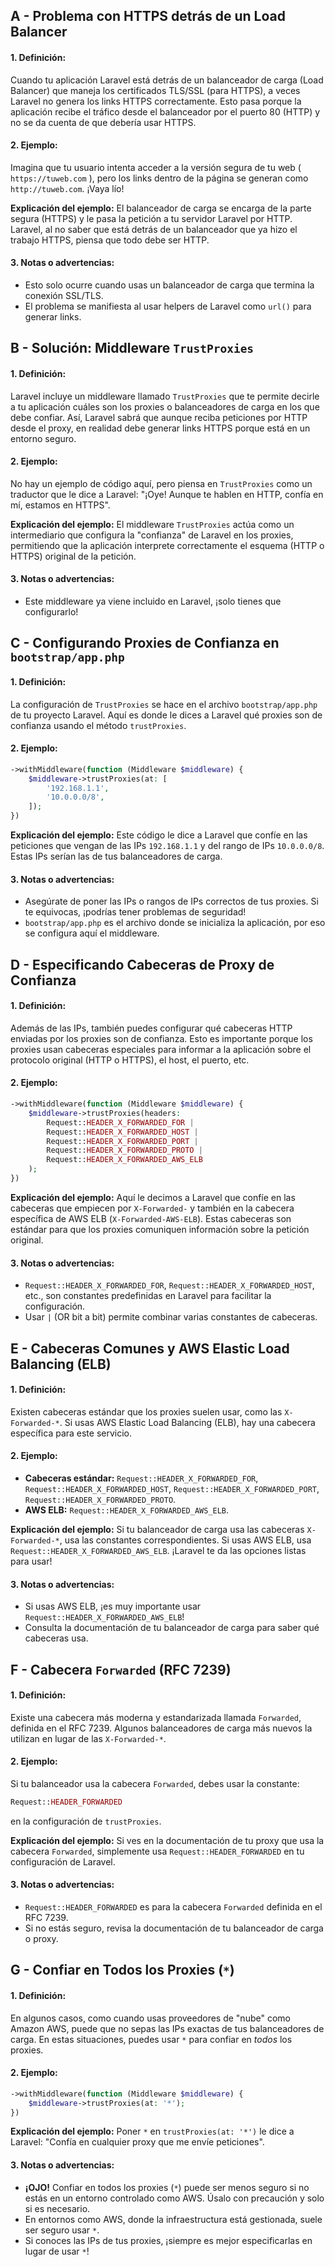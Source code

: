 ## A - Problema con HTTPS detrás de un Load Balancer

#### 1. **Definición:**

Cuando tu aplicación Laravel está detrás de un balanceador de carga (Load Balancer) que maneja los certificados TLS/SSL (para HTTPS), a veces Laravel no genera los links HTTPS correctamente. Esto pasa porque la aplicación recibe el tráfico desde el balanceador por el puerto 80 (HTTP) y no se da cuenta de que debería usar HTTPS.

#### 2. **Ejemplo:**

Imagina que tu usuario intenta acceder a la versión segura de tu web ( `https://tuweb.com` ), pero los links dentro de la página se generan como `http://tuweb.com`. ¡Vaya lío!

**Explicación del ejemplo:**
El balanceador de carga se encarga de la parte segura (HTTPS) y le pasa la petición a tu servidor Laravel por HTTP. Laravel, al no saber que está detrás de un balanceador que ya hizo el trabajo HTTPS, piensa que todo debe ser HTTP.

#### 3. **Notas o advertencias:**

- Esto solo ocurre cuando usas un balanceador de carga que termina la conexión SSL/TLS.
- El problema se manifiesta al usar helpers de Laravel como `url()` para generar links.

## B - Solución: Middleware `TrustProxies`

#### 1. **Definición:**

Laravel incluye un middleware llamado `TrustProxies` que te permite decirle a tu aplicación cuáles son los proxies o balanceadores de carga en los que debe confiar. Así, Laravel sabrá que aunque reciba peticiones por HTTP desde el proxy, en realidad debe generar links HTTPS porque está en un entorno seguro.

#### 2. **Ejemplo:**

No hay un ejemplo de código aquí, pero piensa en `TrustProxies` como un traductor que le dice a Laravel: "¡Oye! Aunque te hablen en HTTP, confía en mí, estamos en HTTPS".

**Explicación del ejemplo:**
El middleware `TrustProxies` actúa como un intermediario que configura la "confianza" de Laravel en los proxies, permitiendo que la aplicación interprete correctamente el esquema (HTTP o HTTPS) original de la petición.

#### 3. **Notas o advertencias:**

- Este middleware ya viene incluido en Laravel, ¡solo tienes que configurarlo!

## C - Configurando Proxies de Confianza en `bootstrap/app.php`

#### 1. **Definición:**

La configuración de `TrustProxies` se hace en el archivo `bootstrap/app.php` de tu proyecto Laravel. Aquí es donde le dices a Laravel qué proxies son de confianza usando el método `trustProxies`.

#### 2. **Ejemplo:**

```php
->withMiddleware(function (Middleware $middleware) {
    $middleware->trustProxies(at: [
        '192.168.1.1',
        '10.0.0.0/8',
    ]);
})
```

**Explicación del ejemplo:**
Este código le dice a Laravel que confíe en las peticiones que vengan de las IPs `192.168.1.1` y del rango de IPs `10.0.0.0/8`. Estas IPs serían las de tus balanceadores de carga.

#### 3. **Notas o advertencias:**

- Asegúrate de poner las IPs o rangos de IPs correctos de tus proxies. Si te equivocas, ¡podrías tener problemas de seguridad!
- `bootstrap/app.php` es el archivo donde se inicializa la aplicación, por eso se configura aquí el middleware.

## D - Especificando Cabeceras de Proxy de Confianza

#### 1. **Definición:**

Además de las IPs, también puedes configurar qué cabeceras HTTP enviadas por los proxies son de confianza. Esto es importante porque los proxies usan cabeceras especiales para informar a la aplicación sobre el protocolo original (HTTP o HTTPS), el host, el puerto, etc.

#### 2. **Ejemplo:**

```php
->withMiddleware(function (Middleware $middleware) {
    $middleware->trustProxies(headers:
        Request::HEADER_X_FORWARDED_FOR |
        Request::HEADER_X_FORWARDED_HOST |
        Request::HEADER_X_FORWARDED_PORT |
        Request::HEADER_X_FORWARDED_PROTO |
        Request::HEADER_X_FORWARDED_AWS_ELB
    );
})
```

**Explicación del ejemplo:**
Aquí le decimos a Laravel que confíe en las cabeceras que empiecen por `X-Forwarded-` y también en la cabecera específica de AWS ELB (`X-Forwarded-AWS-ELB`). Estas cabeceras son estándar para que los proxies comuniquen información sobre la petición original.

#### 3. **Notas o advertencias:**

- `Request::HEADER_X_FORWARDED_FOR`, `Request::HEADER_X_FORWARDED_HOST`, etc., son constantes predefinidas en Laravel para facilitar la configuración.
- Usar `|` (OR bit a bit) permite combinar varias constantes de cabeceras.

## E - Cabeceras Comunes y AWS Elastic Load Balancing (ELB)

#### 1. **Definición:**

Existen cabeceras estándar que los proxies suelen usar, como las `X-Forwarded-*`. Si usas AWS Elastic Load Balancing (ELB), hay una cabecera específica para este servicio.

#### 2. **Ejemplo:**

- **Cabeceras estándar:** `Request::HEADER_X_FORWARDED_FOR`, `Request::HEADER_X_FORWARDED_HOST`, `Request::HEADER_X_FORWARDED_PORT`, `Request::HEADER_X_FORWARDED_PROTO`.
- **AWS ELB:** `Request::HEADER_X_FORWARDED_AWS_ELB`.

**Explicación del ejemplo:**
Si tu balanceador de carga usa las cabeceras `X-Forwarded-*`, usa las constantes correspondientes. Si usas AWS ELB, usa `Request::HEADER_X_FORWARDED_AWS_ELB`. ¡Laravel te da las opciones listas para usar!

#### 3. **Notas o advertencias:**

- Si usas AWS ELB, ¡es muy importante usar `Request::HEADER_X_FORWARDED_AWS_ELB`!
- Consulta la documentación de tu balanceador de carga para saber qué cabeceras usa.

## F - Cabecera `Forwarded` (RFC 7239)

#### 1. **Definición:**

Existe una cabecera más moderna y estandarizada llamada `Forwarded`, definida en el RFC 7239. Algunos balanceadores de carga más nuevos la utilizan en lugar de las `X-Forwarded-*`.

#### 2. **Ejemplo:**

Si tu balanceador usa la cabecera `Forwarded`, debes usar la constante:

```php
Request::HEADER_FORWARDED
```

en la configuración de `trustProxies`.

**Explicación del ejemplo:**
Si ves en la documentación de tu proxy que usa la cabecera `Forwarded`, simplemente usa `Request::HEADER_FORWARDED` en tu configuración de Laravel.

#### 3. **Notas o advertencias:**

- `Request::HEADER_FORWARDED` es para la cabecera `Forwarded` definida en el RFC 7239.
- Si no estás seguro, revisa la documentación de tu balanceador de carga o proxy.

## G - Confiar en Todos los Proxies (`*`)

#### 1. **Definición:**

En algunos casos, como cuando usas proveedores de "nube" como Amazon AWS, puede que no sepas las IPs exactas de tus balanceadores de carga. En estas situaciones, puedes usar `*` para confiar en _todos_ los proxies.

#### 2. **Ejemplo:**

```php
->withMiddleware(function (Middleware $middleware) {
    $middleware->trustProxies(at: '*');
})
```

**Explicación del ejemplo:**
Poner `*` en `trustProxies(at: '*')` le dice a Laravel: "Confía en cualquier proxy que me envíe peticiones".

#### 3. **Notas o advertencias:**

- **¡OJO!** Confiar en todos los proxies (`*`) puede ser menos seguro si no estás en un entorno controlado como AWS. Úsalo con precaución y solo si es necesario.
- En entornos como AWS, donde la infraestructura está gestionada, suele ser seguro usar `*`.
- Si conoces las IPs de tus proxies, ¡siempre es mejor especificarlas en lugar de usar `*`!
